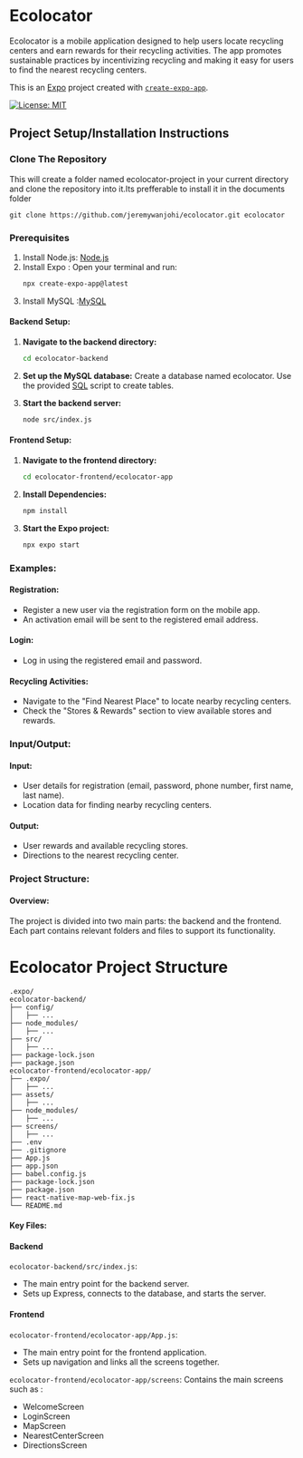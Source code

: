 
# Ecolocator

Ecolocator is a mobile application designed to help users locate recycling centers and earn rewards for their recycling activities. The app promotes sustainable practices by incentivizing recycling and making it easy for users to find the nearest recycling centers.

This is an [Expo](https://expo.dev) project created with [`create-expo-app`](https://www.npmjs.com/package/create-expo-app).


[![License: MIT](https://img.shields.io/badge/License-MIT-yellow.svg)](https://opensource.org/licenses/MIT)


## Project Setup/Installation Instructions

### Clone The Repository
This will create a folder named ecolocator-project in your current directory and clone the repository into it.Its prefferable to install it in the documents folder
```
git clone https://github.com/jeremywanjohi/ecolocator.git ecolocator
```
### Prerequisites
1. Install Node.js: [Node.js](https://nodejs.org/)
2. Install Expo : Open your terminal and run:
    ```bash
   npx create-expo-app@latest
    ```
3. Install MySQL :[MySQL](https://www.mysql.com/downloads/)

#### Backend Setup:

1. **Navigate to the backend directory:**
   ```bash
   cd ecolocator-backend 
2. **Set up the MySQL database:**
   Create a database named ecolocator.
   Use the provided [SQL](EcolocatorSQL) script to create tables.

3. **Start the backend server:**
   ```bash
   node src/index.js

#### Frontend Setup:

1. **Navigate to the frontend directory:**
   ```bash
   cd ecolocator-frontend/ecolocator-app
   
2. **Install Dependencies:**
   ```bash
   npm install

3. **Start the Expo project:**
   ```bash
   npx expo start

### Examples:

#### Registration:
- Register a new user via the registration form on the mobile app.
- An activation email will be sent to the registered email address.

#### Login:
- Log in using the registered email and password.

#### Recycling Activities:
- Navigate to the "Find Nearest Place" to locate nearby recycling centers.
- Check the "Stores & Rewards" section to view available stores and rewards.

### Input/Output:

#### Input:
- User details for registration (email, password, phone number, first name, last name).
- Location data for finding nearby recycling centers.

#### Output:
- User rewards and available recycling stores.
- Directions to the nearest recycling center.

### Project Structure:

#### Overview:
The project is divided into two main parts: the backend and the frontend. Each part contains relevant folders and files to support its functionality.

# Ecolocator Project Structure

```
.expo/
ecolocator-backend/
├── config/
│   ├── ...
├── node_modules/
│   ├── ...
├── src/
│   ├── ...
├── package-lock.json
├── package.json
ecolocator-frontend/ecolocator-app/
├── .expo/
│   ├── ...
├── assets/
│   ├── ...
├── node_modules/
│   ├── ...
├── screens/
│   ├── ...
├── .env
├── .gitignore
├── App.js
├── app.json
├── babel.config.js
├── package-lock.json
├── package.json
├── react-native-map-web-fix.js
└── README.md
```




#### Key Files:
#### Backend
`ecolocator-backend/src/index.js`:
- The main entry point for the backend server.
- Sets up Express, connects to the database, and starts the server.

#### Frontend
`ecolocator-frontend/ecolocator-app/App.js`:
- The main entry point for the frontend application.
- Sets up navigation and links all the screens together.

`ecolocator-frontend/ecolocator-app/screens`:
Contains the main screens such as :
- WelcomeScreen
- LoginScreen
- MapScreen
- NearestCenterScreen
- DirectionsScreen
